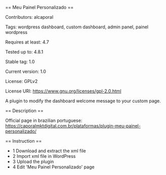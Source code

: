 == Meu Painel Personalizado ==

Contributors: alcaporal

Tags: wordpress dashboard, custom dashboard, admin panel, painel wordpress

Requires at least: 4.7

Tested up to: 4.8.1

Stable tag: 1.0

Current version: 1.0

License: GPLv2

License URI: https://www.gnu.org/licenses/gpl-2.0.html

A plugin to modify the dashboard welcome message to your custom page.

== Description ==

Official page in brazilian portuguese: https://caporalmktdigital.com.br/plataformas/plugin-meu-painel-personalizado/

== Instruction ==

* 1 Download and extract the xml file
* 2 Import xml file in WordPress
* 3 Upload the plugin 
* 4 Edit 'Meu Painel Personalizado' page
